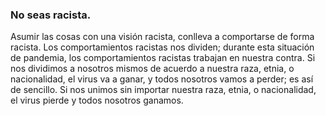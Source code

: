 ### No seas racista.

Asumir las cosas con una visión racista, conlleva a comportarse de forma racista. Los comportamientos racistas nos dividen; durante esta situación de pandemia, los comportamientos racistas trabajan en nuestra contra. Si nos dividimos a nosotros mismos de acuerdo a nuestra raza, etnia, o nacionalidad, el virus va a ganar, y todos nosotros vamos a perder; es así de sencillo. Si nos unimos sin importar nuestra raza, etnia, o nacionalidad, el virus pierde y todos nosotros ganamos.
